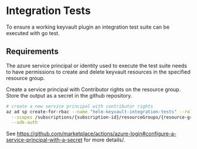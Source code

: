 # Integration Tests

To ensure a working keyvault plugin an integration test suite can be executed with go test.

## Requirements

The azure service principal or identity used to execute the test suite needs to have permissions to create and delete
keyvault resources in the specified resource group.

Create a service principal with Contributor rights on the resource group.
Store the output as a secret in the github repository.

```bash
# create a new service principal with contributor rights
az ad sp create-for-rbac --name "helm-keyvault-integration-tests" --role contributor \
  --scopes /subscriptions/{subscription-id}/resourceGroups/{resource-group} \
  --sdk-auth
```

See https://github.com/marketplace/actions/azure-login#configure-a-service-principal-with-a-secret for more details/.
